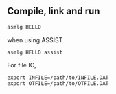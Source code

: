 ## Compile, link and run
```bash
asmlg HELLO
```

when using ASSIST
```
asmlg HELLO assist
```

For file IO,
```
export INFILE=/path/to/INFILE.DAT
export OTFILE=/path/to/OTFILE.DAT
```
